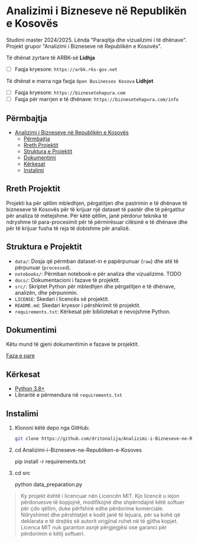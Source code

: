 # Analizimi i Bizneseve në Republikën e Kosovës
Studimi master 2024/2025. Lënda "Paraqitja dhe vizualizimi i të dhënave". Projekt grupor "Analizimi i Bizneseve në Republikën e Kosovës".

Të dhënat zyrtare të ARBK-së
**Lidhja** 
- [ ] Faqja kryesore: `https://arbk.rks-gov.net`

Të dhënat e marra nga faqja `Open Businesses Kosova` 
**Lidhjet** 
- [ ] Faqja kryesore: `https://biznesetehapura.com`
- [ ] Faqja për marrjen e të dhënave: `https://biznesetehapura.com/info`

## Përmbajtja

- [Analizimi i Bizneseve në Republikën e Kosovës](#analizimi-i-bizneseve-në-republikën-e-kosovës)
  - [Përmbajtja](#përmbajtja)
  - [Rreth Projektit](#rreth-projektit)
  - [Struktura e Projektit](#struktura-e-projektit)
  - [Dokumentimi](#dokumentimi)
  - [Kërkesat](#kërkesat)
  - [Instalimi](#instalimi)

## Rreth Projektit

Projekti ka për qëllim mbledhjen, përgatitjen dhe pastrimin e të dhënave të bizneseve të Kosovës për të krijuar një dataset të pastër dhe të përgatitur për analiza të mëtejshme. Për këtë qëllim, janë përdorur teknika të ndryshme të para-procesimit për të përmirësuar cilësinë e të dhënave dhe për të krijuar fusha të reja të dobishme për analizë.



## Struktura e Projektit

- `data/`: Dosja që përmban dataset-in e papërpunuar (`raw`) dhe atë të përpunuar (`processed`).
- `notebooks/`: Përmban notebook-e për analiza dhe vizualizime. TODO
- `docs/`: Dokumentacioni i fazave të projektit.
- `src/`: Skriptet Python për mbledhjen dhe përgatitjen e të dhënave, analizën, dhe përpunimin.
- `LICENSE`: Skedari i licencës së projektit.
- `README.md`: Skedari kryesor i përshkrimit të projektit.
- `requirements.txt`: Kërkesat për bibliotekat e nevojshme Python.

## Dokumentimi

Këtu mund të gjeni dokumentimin e fazave te projektit. 

[Faza e pare](docs/pergatitja_e_te_dhenave.md)


## Kërkesat

- [Python 3.8+](https://www.python.org/)
- Libraritë e përmendura në `requirements.txt`

## Instalimi

1. Klononi këtë depo nga GitHub:
   ```bash
   git clone https://github.com/dritonalija/Analizimi-i-Bizneseve-ne-Republiken-e-Kosoves.git

2. cd Analizimi-i-Bizneseve-ne-Republiken-e-Kosoves

   pip install -r requirements.txt
3. cd src 

   python data_preparation.py


> Ky projekt është i licencuar nën Licencën MIT. Kjo licencë u lejon përdoruesve të kopjojnë, modifikojnë dhe shpërndajnë këtë softuer për çdo qëllim, duke përfshirë edhe përdorime komerciale. Ndryshimet dhe përshtatjet e kodit janë të lejuara, për sa kohë që deklarata e të drejtës së autorit origjinal ruhet në të gjitha kopjet. Licenca MIT nuk garanton asnjë përgjegjësi ose garanci për përdorimin e këtij softueri.
